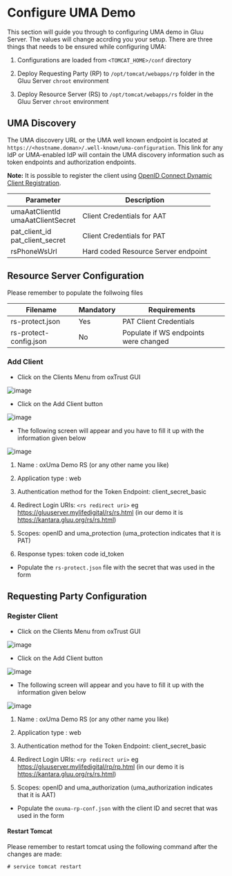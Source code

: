 # Configure UMA Demo
This section will guide you through to configuring UMA demo in Gluu Server. The values will change accrding you your setup.
There are three things that needs to be ensured while configuring UMA:

1. Configurations are loaded from `<TOMCAT_HOME>/conf` directory

2. Deploy Requesting Party (RP) to `/opt/tomcat/webapps/rp` folder in the Gluu Server `chroot` environment

3. Deploy Resource Server (RS) to `/opt/tomcat/webapps/rs` folder in the Gluu Server `chroot` environment

## UMA Discovery
The UMA discovery URL or the UMA well known endpoint is located at `https://<hostname.doman>/.well-known/uma-configuration`.
This link for any IdP or UMA-enabled IdP will contain the UMA discovery information such as token endpoints and authorization endpoints.

**Note:** It is possible to register the client using [OpenID Connect Dynamic Client Registration](http://openid.net/specs/openid-connect-registration-1_0.html).

|Parameter|Description|
|---------|-----------|
|umaAatClientId<br/>umaAatClientSecret|Client Credentials for AAT|
|pat_client_id<br/> pat_client_secret|Client Credentials for PAT|
|rsPhoneWsUrl|Hard coded Resource Server endpoint|

## Resource Server Configuration
Please remember to populate the follwoing files

|Filename|Mandatory|Requirements|
|--------|-----------|----------|
|rs-protect.json|Yes|PAT Client Credentials|
|rs-protect-config.json|No|Populate if WS endpoints were changed|

### Add Client

* Click on the Clients Menu from oxTrust GUI

![image](../img/2.4/admin_oauth2_clientmenu.png)

* Click on the Add Client button

![image](../img/oxTrust/admin_oauth2_addclient.png)

* The following screen will appear and you have to fill it up with the information given below

![image](../img/oxTrust/admin_oauth2_newclient.png)

  1. Name : oxUma Demo RS (or any other name you like)

  2. Application type : web

  3. Authentication method for the Token Endpoint: client_secret_basic

  4. Redirect Login URIs: `<rs redirect uri>` eg https://gluuserver.mylifedigital/rs/rs.html (in our demo it is https://kantara.gluu.org/rs/rs.html)

  5. Scopes: openID and uma_protection (uma_protection indicates that it is PAT)

  6. Response types: token code id_token

* Populate the `rs-protect.json` file with the secret that was used in the form

## Requesting Party Configuration
### Register Client

* Click on the Clients Menu from oxTrust GUI

![image](../img/2.4/admin_oauth2_clientmenu.png)

* Click on the Add Client button

![image](../img/oxTrust/admin_oauth2_addclient.png)

* The following screen will appear and you have to fill it up with the information given below

![image](../img/oxTrust/admin_oauth2_newclient.png)

  1. Name : oxUma Demo RS (or any other name you like)

  2. Application type : web

  3. Authentication method for the Token Endpoint: client_secret_basic

  4. Redirect Login URIs: `<rp redirect uri>` eg https://gluuserver.mylifedigital/rp/rp.html (in our demo it is https://kantara.gluu.org/rs/rs.html)
  5. Scopes: openID and uma_authorization (uma_authorization indicates that it is AAT) 

* Populate the `oxuma-rp-conf.json` with the client ID and secret that was used in the form

#### Restart Tomcat
Please remember to restart tomcat using the following command after the changes are made:

`# service tomcat restart`
